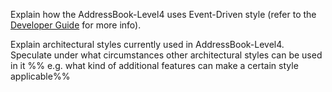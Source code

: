 <panel type="warning" header=":trophy: Can explain architectural styles :star::star:" no-close>

<panel type="warning" header=":trophy: Can expain architectural styles :star::star:">
  <include src="../../book/architecture/architecturalStyles/introduction/what/full.md" />
<!-- TODO: add evidence -->
</panel>

<panel type="warning" header=":trophy: Can identify n-tier architectural style :star::star:">
  <include src="../../book/architecture/architecturalStyles/nTier/what/full.md" />
<!-- TODO: add evidence -->
</panel>

<panel type="info" header=":trophy: Can identify client-server architectural style :star::star::star:">
  <include src="../../book/architecture/architecturalStyles/clientServer/what/full.md" />
<!-- TODO: add evidence -->
</panel>

<panel type="info" header=":trophy: Can identify event-driven architectural style :star::star::star:">
  <include src="../../book/architecture/architecturalStyles/eventDriven/what/full.md" />
  <panel header=":dart: Evidence" expanded>

Explain how the AddressBook-Level4 uses Event-Driven style (refer to the [Developer Guide](https://nus-cs2103-ay1718s1.github.io/addressbook-level4/DeveloperGuide.html#events-driven-nature-of-the-design) for more info).

  </panel>
</panel>

<panel type="success" header=":trophy: Can identify transaction processing architectural style :star::star::star::star:">
  <include src="../../book/architecture/architecturalStyles/transactionProcessing/what/full.md" />
<!-- TODO: add evidence -->
</panel>

<panel type="success" header=":trophy: Can identify service-oriented architectural style :star::star::star::star:">
  <include src="../../book/architecture/architecturalStyles/serviceOriented/what/full.md" />
<!-- TODO: add evidence -->
</panel>


<panel type="success" header=":trophy: Can name several other architecture styles :star::star::star::star:">
  <include src="../../book/architecture/architecturalStyles/more/moreStyles/full.md" />
<!-- TODO: add evidence -->
</panel>

<panel type="info" header=":trophy: Can explain how architectural styles are combined :star::star::star:">
  <include src="../../book/architecture/architecturalStyles/more/usingStyles/full.md" />
  <panel header=":dart: Evidence" expanded>

Explain architectural styles currently used in AddressBook-Level4. Speculate under what circumstances other architectural styles can be used in it %%&nbsp;e.g. what kind of additional features can make a certain style applicable%%

  </panel>
</panel>

</panel>
